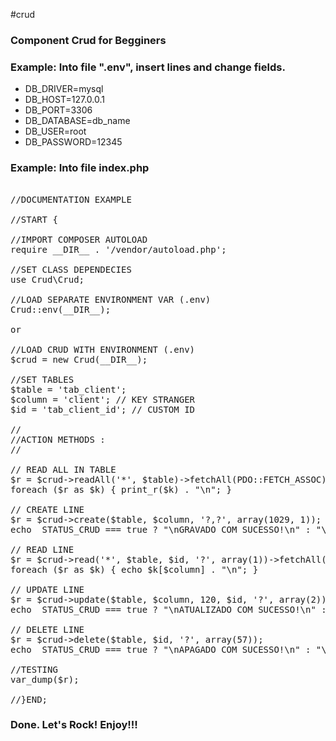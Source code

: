 #crud

### Component Crud for Begginers

### Example: Into file ".env", insert lines and change fields.

- DB_DRIVER=mysql
- DB_HOST=127.0.0.1
- DB_PORT=3306
- DB_DATABASE=db_name
- DB_USER=root
- DB_PASSWORD=12345

### Example: Into file index.php

<pre>

//DOCUMENTATION EXAMPLE

//START {

//IMPORT COMPOSER AUTOLOAD
require __DIR__ . '/vendor/autoload.php';

//SET CLASS DEPENDECIES
use Crud\Crud;

//LOAD SEPARATE ENVIRONMENT VAR (.env)
Crud::env(__DIR__);

or

//LOAD CRUD WITH ENVIRONMENT (.env)
$crud = new Crud(__DIR__);

//SET TABLES
$table = 'tab_client';
$column = 'client'; // KEY STRANGER
$id = 'tab_client_id'; // CUSTOM ID

//
//ACTION METHODS :
//

// READ ALL IN TABLE
$r = $crud->readAll('*', $table)->fetchAll(PDO::FETCH_ASSOC);
foreach ($r as $k) { print_r($k) . "\n"; }

// CREATE LINE
$r = $crud->create($table, $column, '?,?', array(1029, 1));
echo  STATUS_CRUD === true ? "\nGRAVADO COM SUCESSO!\n" : "\nTENTE NOVAMENTE!\n";

// READ LINE
$r = $crud->read('*', $table, $id, '?', array(1))->fetchAll(PDO::FETCH_ASSOC);
foreach ($r as $k) { echo $k[$column] . "\n"; }

// UPDATE LINE
$r = $crud->update($table, $column, 120, $id, '?', array(2));
echo  STATUS_CRUD === true ? "\nATUALIZADO COM SUCESSO!\n" : "\nTENTE NOVAMENTE!\n";

// DELETE LINE
$r = $crud->delete($table, $id, '?', array(57));
echo  STATUS_CRUD === true ? "\nAPAGADO COM SUCESSO!\n" : "\nTENTE NOVAMENTE!\n";

//TESTING
var_dump($r);

//}END;
</pre>

### Done. Let's Rock! Enjoy!!!